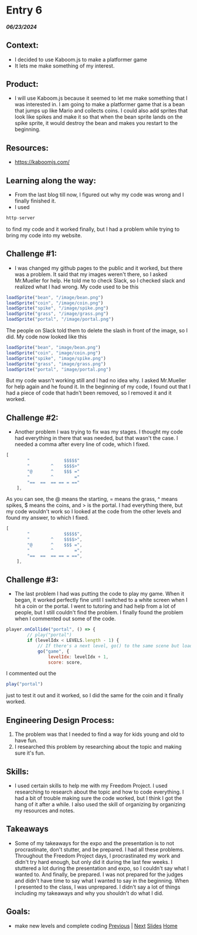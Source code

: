 # Entry 6
##### 06/23/2024
## Context:
* I decided to use Kaboom.js to make a platformer game
* It lets me make something of my interest.

## Product:
* I will use Kaboom.js because it seemed to let me make something that I was interested in. I am going to make a platformer game that is a bean that jumps up like Mario and collects coins. I could also add sprites that look like spikes and make it so that when the bean sprite lands on the spike sprite, it would destroy the bean and makes you restart to the beginning.

## Resources:
* https://kaboomjs.com/

## Learning along the way:
* From the last blog till now, I figured out why my code was wrong and I finally finished it.
* I used

```js
http-server
```

to find my code and it worked finally, but I had a problem while trying to bring my code into my website.

## Challenge #1:

* I was changed my github pages to the public and it worked, but there was a problem. It said that my images weren't there, so I asked Mr.Mueller for help. He told me to check Slack, so I checked slack and realized what I had wrong. My code used to be this

```js
loadSprite("bean", "/image/bean.png")
loadSprite("coin", "/image/coin.png")
loadSprite("spike", "/image/spike.png")
loadSprite("grass", "/image/grass.png")
loadSprite("portal", "/image/portal.png")
```

The people on Slack told them to delete the slash in front of the image, so I did. My code now looked like this

```js
loadSprite("bean", "image/bean.png")
loadSprite("coin", "image/coin.png")
loadSprite("spike", "image/spike.png")
loadSprite("grass", "image/grass.png")
loadSprite("portal", "image/portal.png")
```

But my code wasn't working still and I had no idea why. I asked Mr.Mueller for help again and he found it. In the beginning of my code, I found out that I had a piece of code that hadn't been removed, so I removed it and it worked.

## Challenge #2:

* Another problem I was trying to fix was my stages. I thought my code had everything in there that was needed, but that wasn't the case. I needed a comma after every line of code, which I fixed.

```js
[
		"             $$$$$"
		"        ^    $$$$>"
		"@       ^    $$$ ="
		"	     ^        ="
	    "==  ==  == == = =="
	],
```

As you can see, the @ means the starting, = means the grass, ^ means spikes, $ means the coins, and > is the portal. I had everything there,  but my code wouldn't work so I looked at the code from the other levels and found my answer, to which I fixed.

```js
[
		"             $$$$$",
		"        ^    $$$$>",
		"@       ^    $$$ =",
		"	     ^        =",
	    "==  ==  == == = ==",
	],
```

## Challenge #3:

* The last problem I had was putting the code to play my game. When it began, it worked perfectly fine until I switched to a white screen when I hit a coin or the portal. I went to tutoring and had help from a lot of people, but I still couldn't find the problem. I finally found the problem when I commented out some of the code.

```js
player.onCollide("portal", () => {
		// play("portal")
		if (levelIdx < LEVELS.length - 1) {
			// If there's a next level, go() to the same scene but load the next level
			go("game", {
				levelIdx: levelIdx + 1,
				score: score,
```

I commented out the
```js
play("portal")
```
just to test it out and it worked, so I did the same for the coin and it finally worked.
## Engineering Design Process:
1) The problem was that I needed to find a way for kids young and old to have fun.
2) I researched this problem by researching about the topic and making sure it's fun.

## Skills:
* I used certain skills to help me with my Freedom Project. I used researching to research about the topic and how to code everything. I had a bit of trouble making sure the code worked, but I think I got the hang of it after a while. I also used the skill of organizing by organizing my resources and notes.

## Takeaways
* Some of my takeaways for the expo and the presentation is to not procrastinate, don't stutter, and be prepared. I had all these problems. Throughout the Freedom Project days, I procrastinated my work and didn't try hard enough, but only did it during the last few weeks. I stuttered a lot during the presentation and expo, so I couldn't say what I wanted to. And finally, be prepared. I was not prepared for the judges and didn't have time to say what I wanted to say in the beginning. When I presented to the class, I was unprepared. I didn't say a lot of things including my takeaways and why you shouldn't do what I did.

## Goals:
* make new levels and complete coding
[Previous](entry05.md) | [Next](entry07.md)
[Slides](https://docs.google.com/presentation/d/1G3ZjP4-jbG2ulBKD0-Ql9yIFd0axMveVQnPDoENi8Eo/edit#slide=id.g2ddde1c7396_0_12)
[Home](../README.md)